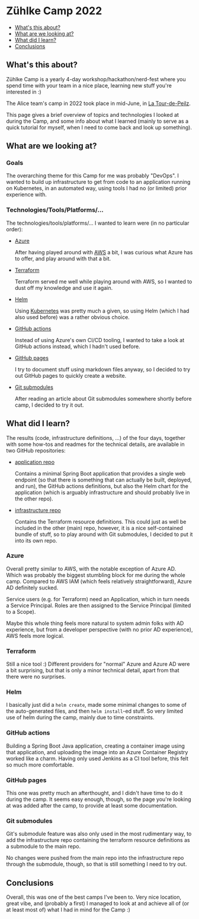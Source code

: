 ---
---
# Zühlke Camp 2022

- [What's this about?](#intro)
- [What are we looking at?](#objectives)
- [What did I learn?](#stuff-i-learned)
- [Conclusions](#conclusions)

## What's this about? <a name="intro"></a>

Zühlke Camp is a yearly 4-day workshop/hackathon/nerd-fest where you spend time with your team
in a nice place, learning new stuff you're interested in :)

The Alice team's camp in 2022 took place in mid-June, in [La Tour-de-Peilz](https://en.wikipedia.org/wiki/La_Tour-de-Peilz).

This page gives a brief overview of topics and technologies I looked at during the Camp, and
some info about what I learned (mainly to serve as a quick tutorial for myself, when I need to
come back and look up something).

## What are we looking at? <a name="objectives"></a>

### Goals

The overarching theme for this Camp for me was probably "DevOps". I wanted to build up 
infrastructure to get from code to an application running on Kubernetes, in an automated way,
using tools I had no (or limited) prior experience with.

### Technologies/Tools/Platforms/...

The technologies/tools/platforms/... I wanted to learn were (in no particular order):

- [Azure](https://azure.microsoft.com/en-us/)

    After having played around with [AWS](https://aws.amazon.com) a bit, I was curious what
    Azure has to offer, and play around with that a bit.

- [Terraform](https://www.terraform.io)

    Terraform served me well while playing around with AWS, so I wanted to dust off my
    knowledge and use it again.

- [Helm](https://helm.sh)

    Using [Kubernetes](https://kubernetes.io) was pretty much a given, so using
    Helm (which I had also used before) was a rather obvious choice.

- [GitHub actions](https://github.com/features/actions)

    Instead of using Azure's own CI/CD tooling, I wanted to take a look at GitHub actions instead,
    which I hadn't used before.

- [GitHub pages](https://pages.github.com)

    I try to document stuff using markdown files anyway, so I decided to try out
    GitHub pages to quickly create a website.

- [Git submodules](https://git-scm.com/book/en/v2/Git-Tools-Submodules)

    After reading an article about Git submodules somewhere shortly before camp, I decided
    to try it out.

## What did I learn? <a name="stuff-i-learned"></a>

The results (code, infrastructure definitions, ...) of the four days, together with some how-tos
and readmes for the technical details, are available in two GitHub repositories:

- [application repo](https://github.com/nils-s/z-camp-2022-application)

    Contains a minimal Spring Boot application that provides a single web endpoint (so
    that there is something that can actually be built, deployed, and run), the GitHub actions
    definitions, but also the Helm chart for the application (which is arguably infrastructure and
    should probably live in the other repo).

- [infrastructure repo](https://github.com/nils-s/z-camp-2022-infrastructure)

    Contains the Terraform resource definitions. This could just as well be included in the other
    (main) repo, however, it is a nice self-contained bundle of stuff, so to play around with
    Git submodules, I decided to put it into its own repo.

### Azure

Overall pretty similar to AWS, with the notable exception of Azure AD. Which was probably the
biggest stumbling block for me during the whole camp. Compared to AWS IAM (which feels relatively
straightforward), Azure AD definitely sucked.

Service users (e.g. for Terraform) need an Application, which in turn needs a Service Principal.
Roles are then assigned to the Service Principal (limited to a Scope).

Maybe this whole thing feels more natural to system admin folks with AD experience, but from a
developer perspective (with no prior AD experience), AWS feels more logical.

### Terraform

Still a nice tool :) Different providers for "normal" Azure and Azure AD were a bit surprising,
but that is only a minor technical detail, apart from that there were no surprises.

### Helm

I basically just did a `helm create`, made some minimal changes to some of the auto-generated
files, and then `helm install`-ed stuff. So very limited use of helm during the camp, mainly due
to time constraints.

### GitHub actions

Building a Spring Boot Java application, creating a container image using that application, and
uploading the image into an Azure Container Registry worked like a charm. Having only used Jenkins
as a CI tool before, this felt so much more comfortable.

### GitHub pages

This one was pretty much an afterthought, and I didn't have time to do it during the camp. It
seems easy enough, though, so the page you're looking at was added after the camp, to provide at
least some documentation.

### Git submodules

Git's submodule feature was also only used in the most rudimentary way, to add the
infrastructure repo containing the terraform resource definitions as a submodule to the main repo.

No changes were pushed from the main repo into the infrastructure repo through the submodule,
though, so that is still something I need to try out.

## Conclusions <a name="conclusions"></a>

Overall, this was one of the best camps I've been to. Very nice location, great vibe, and
(probably a first) I managed to look at and achieve all of (or at least most of) what I had in mind
for the Camp :)
